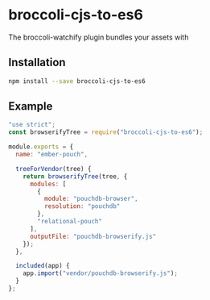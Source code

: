 # broccoli-cjs-to-es6

The broccoli-watchify plugin bundles your assets with

## Installation

```bash
npm install --save broccoli-cjs-to-es6
```

## Example

```js
"use strict";
const browserifyTree = require("broccoli-cjs-to-es6");

module.exports = {
  name: "ember-pouch",

  treeForVendor(tree) {
    return browserifyTree(tree, {
      modules: [
        {
          module: "pouchdb-browser",
          resolution: "pouchdb"
        },
        "relational-pouch"
      ],
      outputFile: "pouchdb-browserify.js"
    });
  },

  included(app) {
    app.import("vendor/pouchdb-browserify.js");
  }
};
```

